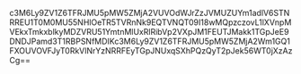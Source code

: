 c3M6Ly9ZV1Z6TFRJMU5pMW5ZMjA2VUVOdWJrZzJVMUZUYm1adlV6STNRREU1T0M0MU55NHlOeTR5TVRnNk9EQTVNQT09I18wMQpzczovL1lXVnpMVEkxTmkxblkyMDZVRU51YmtnMlUxRlRibVp2VXpJM1FEUTJMakk1TGpJeE9DNDJPamd3T1RBPSNfMDIKc3M6Ly9ZV1Z6TFRJMU5pMW5ZMjA2Wm1GQ1FXOUVOVFJyT0RkVlNrYzNRRFEyTGpJNUxqSXhPQzQyT2pJek56WT0jXzAzCg==